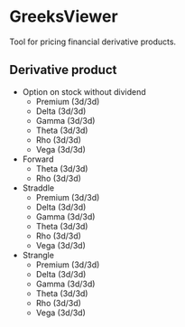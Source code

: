 # GreeksViewer
Tool for pricing financial derivative products.

## Derivative product

- Option on stock without dividend
	- Premium	(3d/3d)
	- Delta		(3d/3d)
	- Gamma		(3d/3d)
	- Theta		(3d/3d)
	- Rho		(3d/3d)
	- Vega		(3d/3d)
- Forward
	- Theta		(3d/3d)
	- Rho	 	(3d/3d)
- Straddle
	- Premium	(3d/3d)
	- Delta		(3d/3d)
	- Gamma		(3d/3d)
	- Theta		(3d/3d)
	- Rho		(3d/3d)
	- Vega		(3d/3d)
- Strangle
	- Premium	(3d/3d)
	- Delta		(3d/3d)
	- Gamma		(3d/3d)
	- Theta		(3d/3d)
	- Rho		(3d/3d)
	- Vega		(3d/3d)



